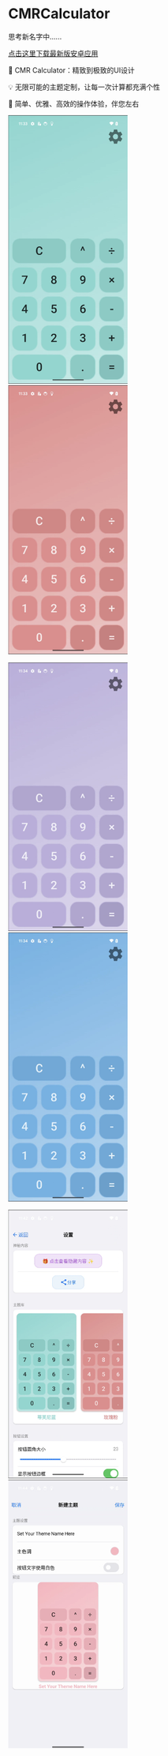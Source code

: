 # CMRCalculator
思考新名字中......

[点击这里下载最新版安卓应用](https://github.com/xiaoshuita666/CMRCalculator/releases/download/v1.0.0/CMRCalculator.apk)


💖 CMR Calculator：精致到极致的UI设计

💡 无限可能的主题定制，让每一次计算都充满个性

🌟 简单、优雅、高效的操作体验，伴您左右


<p float="left">
  <img src="Images/主题-蒂芙尼蓝.png" alt="Description" style="width:48%; margin-right:4%;"/>
  <img src="Images/主题-玫瑰粉.png" alt="Description" style="width:48%;"/>
</p>
<p float="left">
  <img src="Images/主题-薰衣草紫.png" alt="Description" style="width:48%; margin-right:4%;"/>
  <img src="Images/主题-极光蓝.png" alt="Description" style="width:48%;"/>
</p>
<p float="left">
  <img src="Images/设置界面.png" alt="Description" style="width:48%; margin-right:4%;"/>
  <img src="Images/添加主题界面.png" alt="Description" style="width:48%;"/>
</p>
